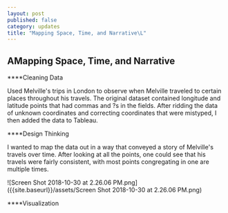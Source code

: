 ```yaml
---
layout: post
published: false
category: updates
title: "Mapping Space, Time, and Narrative\L"
---
```

## AMapping Space, Time, and Narrative

****Cleaning Data

Used Melville's trips in London to observe when Melville traveled to certain places throughout his travels. The original dataset contained longitude and latitude points that had commas and ?s in the fields. After ridding the data of unknown coordinates and correcting coordinates that were mistyped, I then added the data to Tableau. 

****Design Thinking

I wanted to map the data out in a way that conveyed a story of Melville's travels over time. After looking at all the points, one could see that his travels were fairly consistent, with most points congregating in one are multiple times. 

![Screen Shot 2018-10-30 at 2.26.06 PM.png]({{site.baseurl}}/assets/Screen Shot 2018-10-30 at 2.26.06 PM.png)

****Visualization

